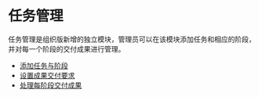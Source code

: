 # 任务管理
任务管理是组织版新增的独立模块，管理员可以在该模块添加任务和相应的阶段，并对每一个阶段的交付成果进行管理。

 * [添加任务与阶段](./add_course.md)
 * [设置成果交付要求](./set_assignment.md)
 * [处理每阶段交付成果](./manage_assignment.md)
